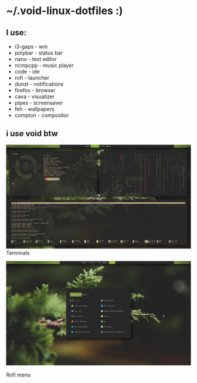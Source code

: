 # ~/.void-linux-dotfiles :)

## I use:
* i3-gaps - wm
* polybar - status bar
* nano - text editor
* ncmpcpp - music player
* code - ide
* rofi - launcher
* dunst - notifications
* firefox - browser
* cava - visualizer
* pipes - screensaver
* feh - wallpapers
* compton - compositor

## i use void btw

![screenshot](https://github.com/monocolus/dotfiles/blob/main/screen.png?raw=true)
Terminals

![screenshot](https://github.com/monocolus/dotfiles/blob/main/screen2.png?raw=true)

Rofi menu
